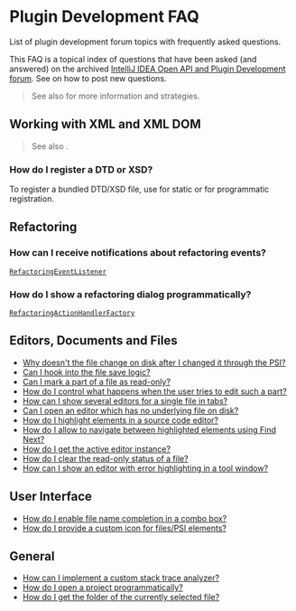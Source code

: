 <!-- Copyright 2000-2025 JetBrains s.r.o. and contributors. Use of this source code is governed by the Apache 2.0 license. -->

# Plugin Development FAQ

<link-summary>List of plugin development forum topics with frequently asked questions.</link-summary>

This FAQ is a topical index of questions that have been asked (and answered) on the archived
[IntelliJ IDEA Open API and Plugin Development forum](https://intellij-support.jetbrains.com/hc/en-us/community/topics/200366979-IntelliJ-IDEA-Open-API-and-Plugin-Development).
See [](getting_help.topic#problems-with-code-support-issues) on how to post new questions.

> See also [](explore_api.md) for more information and strategies.
>

## Working with XML and XML DOM

> See also [](xml_dom_api.md).

### How do I register a DTD or XSD?

To register a bundled DTD/XSD file, use <include from="snippets.topic" element-id="ep"><var name="ep" value="com.intellij.standardResource"/></include>
for static
or <include from="snippets.topic" element-id="ep"><var name="ep" value="com.intellij.standardResourceProvider"/></include>
for programmatic registration.

## Refactoring

### How can I receive notifications about refactoring events?

[`RefactoringEventListener`](%gh-ic%/platform/refactoring/src/com/intellij/refactoring/listeners/RefactoringEventListener.java)

### How do I show a refactoring dialog programmatically?

[`RefactoringActionHandlerFactory`](%gh-ic%/platform/lang-api/src/com/intellij/refactoring/RefactoringActionHandlerFactory.java)

## Editors, Documents and Files

* [Why doesn't the file change on disk after I changed it through the PSI?](https://intellij-support.jetbrains.com/hc/en-us/community/posts/206791625-Action-doesn-t-see-changes-in-xml-file)
* [Can I hook into the file save logic?](https://intellij-support.jetbrains.com/hc/en-us/community/posts/206790685-Can-you-tie-into-the-file-save-logic-)
* [Can I mark a part of a file as read-only?](https://intellij-support.jetbrains.com/hc/en-us/community/posts/207042355-Read-only-section-in-editor)
* [How do I control what happens when the user tries to edit such a part?](https://intellij-support.jetbrains.com/hc/en-us/community/posts/206791375-Using-locked-regions)
* [How can I show several editors for a single file in tabs?](https://intellij-support.jetbrains.com/hc/en-us/community/posts/206795495-Alternative-Editors-ala-HTML-Preview)
* [Can I open an editor which has no underlying file on disk?](https://intellij-support.jetbrains.com/hc/en-us/community/posts/206135449-Create-an-Editor-for-a-non-physical-file)
* [How do I highlight elements in a source code editor?](https://intellij-support.jetbrains.com/hc/en-us/community/posts/206143909-MarkupModel-navigate-highlighted-elements)
* [How do I allow to navigate between highlighted elements using Find Next?](https://intellij-support.jetbrains.com/hc/en-us/community/posts/206143879-HighlightManager-how-to-enable-F3-functionality)
* [How do I get the active editor instance?](https://intellij-support.jetbrains.com/hc/en-us/community/posts/206141119-how-to-get-the-Editor-from-PsiElement-)
* [How do I clear the read-only status of a file?](https://intellij-support.jetbrains.com/hc/en-us/community/posts/206142039-Clear-read-only-status)
* [How can I show an editor with error highlighting in a tool window?](https://intellij-support.jetbrains.com/hc/en-us/community/posts/206146679-Error-highlighting-in-Editors)

## User Interface

* [How do I enable file name completion in a combo box?](https://intellij-support.jetbrains.com/hc/en-us/community/posts/206139509-Combobox-with-Browse-Button-and-Autocompletion-)
* [How do I provide a custom icon for files/PSI elements?](https://intellij-support.jetbrains.com/hc/en-us/community/posts/206143779-Is-it-possible-to-change-icon-of-file-in-Project-view-)

## General

* [How can I implement a custom stack trace analyzer?](https://intellij-support.jetbrains.com/hc/en-us/community/posts/206142959-Stack-Analyzer-extension)
* [How do I open a project programmatically?](https://intellij-support.jetbrains.com/hc/en-us/community/posts/206146969-how-to-open-a-project-)
* [How do I get the folder of the currently selected file?](https://intellij-support.jetbrains.com/hc/en-us/community/posts/206121889-How-to-get-the-folder-of-currenctly-selected-file)
